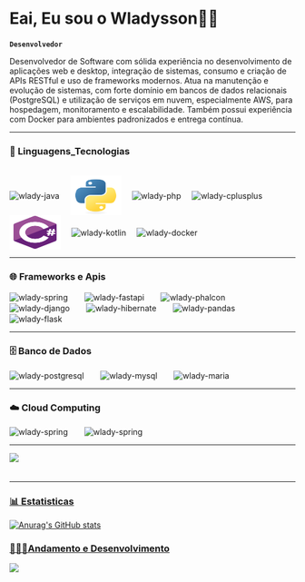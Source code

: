 # Eai, Eu sou o Wladysson🤟🏻

**`Desenvolvedor`**

Desenvolvedor de Software com sólida experiência no desenvolvimento de aplicações web e desktop, integração de sistemas, consumo e criação de APIs RESTful e uso de frameworks modernos. Atua na manutenção e evolução de sistemas, com forte domínio em bancos de dados relacionais (PostgreSQL) e utilização de serviços em nuvem, especialmente AWS, para hospedagem, monitoramento e escalabilidade. Também possui experiência com Docker para ambientes padronizados e entrega contínua.

---
### 🤖 Linguagens_Tecnologias
<div style="display: inline_block"><br>
<img alt="wlady-java" height="80" width="90"
     src="https://cdn.jsdelivr.net/gh/devicons/devicon@latest/icons/java/java-original-wordmark.svg"
     style="margin-right: 15px; vertical-align: middle;" />
<img alt="wlady-python" height="70" width="90"
     src="https://raw.githubusercontent.com/devicons/devicon/master/icons/python/python-original.svg"
     style="margin-right: 15px; vertical-align: middle;" />
<img alt="wlady-php" height="70" width="90"
     src="https://cdn.jsdelivr.net/gh/devicons/devicon@latest/icons/php/php-original.svg"
     style="margin-right: 15px; vertical-align: middle;" />
<img alt="wlady-cplusplus" height="60" width="90"
     src="https://cdn.jsdelivr.net/gh/devicons/devicon@latest/icons/cplusplus/cplusplus-original.svg"
     style="margin-right: 15px; vertical-align: middle;" />
<img alt="wlady-csharp" height="60" width="90"
     src="https://raw.githubusercontent.com/devicons/devicon/master/icons/csharp/csharp-original.svg"
     style="margin-right: 15px; vertical-align: middle;" />
<img alt="wlady-kotlin" height="70" width="60"
     src="https://cdn.jsdelivr.net/gh/devicons/devicon@latest/icons/kotlin/kotlin-original.svg"
     style="margin-right: 15px; vertical-align: middle;" />
<img alt="wlady-docker" height="70" width="90"
     src="https://cdn.jsdelivr.net/gh/devicons/devicon@latest/icons/docker/docker-original.svg"
     style="margin-right: 15px; vertical-align: middle;" />
</div>

---
### 🌐 Frameworks e Apis

<img alt="wlady-spring" height="70" width="40"
     src="https://cdn.jsdelivr.net/gh/devicons/devicon@latest/icons/spring/spring-original.svg"
     style="margin-right: 25px; vertical-align: middle;" />
<img alt="wlady-fastapi" height="70" width="40"
     src="https://cdn.jsdelivr.net/gh/devicons/devicon@latest/icons/fastapi/fastapi-original.svg"
     style="margin-right: 25px; vertical-align: middle;" />
<img alt="wlady-phalcon" height="70" width="40"
     src="https://cdn.jsdelivr.net/gh/devicons/devicon@latest/icons/phalcon/phalcon-original.svg"
     style="margin-right: 25px; vertical-align: middle;" />
<img alt="wlady-django" height="70" width="40"
     src="https://cdn.jsdelivr.net/gh/devicons/devicon@latest/icons/django/django-plain.svg"
     style="margin-right: 25px; vertical-align: middle;" />
<img alt="wlady-hibernate" height="70" width="40"
     src="https://cdn.jsdelivr.net/gh/devicons/devicon@latest/icons/hibernate/hibernate-original.svg"
     style="margin-right: 25px; vertical-align: middle;" />
<img alt="wlady-pandas" height="70" width="40"
     src="https://cdn.jsdelivr.net/gh/devicons/devicon@latest/icons/pandas/pandas-original.svg"
     style="margin-right: 25px; vertical-align: middle;" />
<img alt="wlady-flask" height="70" width="40"
     src="https://cdn.jsdelivr.net/gh/devicons/devicon@latest/icons/flask/flask-original.svg"
     style="vertical-align: middle;" />

---
### 🗄️  Banco de Dados

  <img alt="wlady-postgresql" height="70" width="50"
     src="https://cdn.jsdelivr.net/gh/devicons/devicon@latest/icons/postgresql/postgresql-original.svg"
     style="margin-right: 25px; vertical-align: middle;" />
<img alt="wlady-mysql" height="70" width="50"
     src="https://cdn.jsdelivr.net/gh/devicons/devicon@latest/icons/mysql/mysql-original.svg"
     style="margin-right: 25px; vertical-align: middle;" />
<img alt="wlady-maria" height="70" width="50"
     src="https://cdn.jsdelivr.net/gh/devicons/devicon@latest/icons/mariadb/mariadb-original-wordmark.svg"
     style="vertical-align: middle;" />

---
### ☁️ Cloud Computing

<img alt="wlady-spring" height="70" width="60"
     src="https://cdn.jsdelivr.net/gh/devicons/devicon@latest/icons/amazonwebservices/amazonwebservices-original-wordmark.svg"
     style="margin-right: 25px; vertical-align: middle;" />
<img alt="wlady-spring" height="70" width="60"
     src="https://cdn.jsdelivr.net/gh/devicons/devicon@latest/icons/terraform/terraform-original.svg"
     style="margin-right: 25px; vertical-align: middle;" />

---

<div>
  <a href="https://www.linkedin.com/in/wladyson-ara%C3%BAjo-a47348272/" target="_blank"><img src="https://img.shields.io/badge/-LinkedIn-%230077B5?style=for-the-badge&logo=linkedin&logoColor=white" target="_blank">

</br>
</br>

---

### 📊 Estatisticas

![Anurag's GitHub stats](https://github-readme-stats.vercel.app/api?username=wladysson&show_icons=true&theme=dark)

### 🧑‍💻🚀Andamento e Desenvolvimento

<div align="left">
  
  <img width="33%" src="https://github-readme-stats.vercel.app/api/top-langs/?username=wladysson&layout=compact&theme=dark&border_color=ffffff" />
  
 </div>


